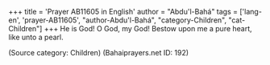 +++
title = 'Prayer AB11605 in English'
author = "Abdu'l-Bahá"
tags = ['lang-en', 'prayer-AB11605', "author-Abdu'l-Bahá", "category-Children", "cat-Children"]
+++
He is God!  O God, my God!  Bestow upon me a pure heart, like unto a pearl.

(Source category: Children)
(Bahaiprayers.net ID: 192)
